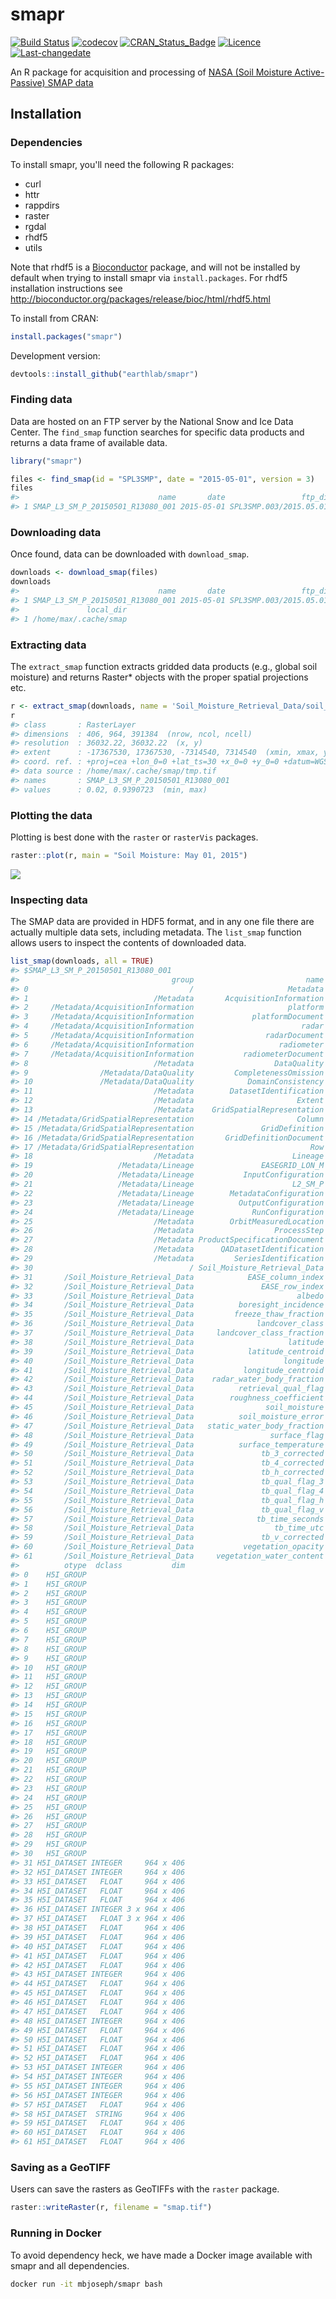 smapr
================

[![Build Status](https://travis-ci.org/earthlab/smapr.svg?branch=master)](https://travis-ci.org/earthlab/smapr) [![codecov](https://codecov.io/gh/earthlab/smapr/branch/master/graph/badge.svg)](https://codecov.io/gh/earthlab/smapr) [![CRAN\_Status\_Badge](http://www.r-pkg.org/badges/version/smapr)](https://cran.r-project.org/package=smapr) [![Licence](https://img.shields.io/badge/licence-GPL--2-blue.svg)](https://www.gnu.org/licenses/old-licenses/gpl-2.0.html) [![Last-changedate](https://img.shields.io/badge/last%20change-2016--12--09-brightgreen.svg)](/commits/master)

An R package for acquisition and processing of [NASA (Soil Moisture Active-Passive) SMAP data](http://smap.jpl.nasa.gov/)

Installation
------------

### Dependencies

To install smapr, you'll need the following R packages:

-   curl
-   httr
-   rappdirs
-   raster
-   rgdal
-   rhdf5
-   utils

Note that rhdf5 is a [Bioconductor](http://bioconductor.org/) package, and will not be installed by default when trying to install smapr via `install.packages`. For rhdf5 installation instructions see <http://bioconductor.org/packages/release/bioc/html/rhdf5.html>

To install from CRAN:

``` r
install.packages("smapr")
```

Development version:

``` r
devtools::install_github("earthlab/smapr")
```

### Finding data

Data are hosted on an FTP server by the National Snow and Ice Data Center. The `find_smap` function searches for specific data products and returns a data frame of available data.

``` r
library("smapr")

files <- find_smap(id = "SPL3SMP", date = "2015-05-01", version = 3)
files
#>                               name       date                 ftp_dir
#> 1 SMAP_L3_SM_P_20150501_R13080_001 2015-05-01 SPL3SMP.003/2015.05.01/
```

### Downloading data

Once found, data can be downloaded with `download_smap`.

``` r
downloads <- download_smap(files)
downloads
#>                               name       date                 ftp_dir
#> 1 SMAP_L3_SM_P_20150501_R13080_001 2015-05-01 SPL3SMP.003/2015.05.01/
#>               local_dir
#> 1 /home/max/.cache/smap
```

### Extracting data

The `extract_smap` function extracts gridded data products (e.g., global soil moisture) and returns Raster\* objects with the proper spatial projections etc.

``` r
r <- extract_smap(downloads, name = 'Soil_Moisture_Retrieval_Data/soil_moisture')
r
#> class       : RasterLayer 
#> dimensions  : 406, 964, 391384  (nrow, ncol, ncell)
#> resolution  : 36032.22, 36032.22  (x, y)
#> extent      : -17367530, 17367530, -7314540, 7314540  (xmin, xmax, ymin, ymax)
#> coord. ref. : +proj=cea +lon_0=0 +lat_ts=30 +x_0=0 +y_0=0 +datum=WGS84 +units=m +no_defs +ellps=WGS84 +towgs84=0,0,0 
#> data source : /home/max/.cache/smap/tmp.tif 
#> names       : SMAP_L3_SM_P_20150501_R13080_001 
#> values      : 0.02, 0.9390723  (min, max)
```

### Plotting the data

Plotting is best done with the `raster` or `rasterVis` packages.

``` r
raster::plot(r, main = "Soil Moisture: May 01, 2015")
```

![](inst/img/unnamed-chunk-7-1.png)

### Inspecting data

The SMAP data are provided in HDF5 format, and in any one file there are actually multiple data sets, including metadata. The `list_smap` function allows users to inspect the contents of downloaded data.

``` r
list_smap(downloads, all = TRUE)
#> $SMAP_L3_SM_P_20150501_R13080_001
#>                                  group                         name
#> 0                                    /                     Metadata
#> 1                            /Metadata       AcquisitionInformation
#> 2     /Metadata/AcquisitionInformation                     platform
#> 3     /Metadata/AcquisitionInformation             platformDocument
#> 4     /Metadata/AcquisitionInformation                        radar
#> 5     /Metadata/AcquisitionInformation                radarDocument
#> 6     /Metadata/AcquisitionInformation                   radiometer
#> 7     /Metadata/AcquisitionInformation           radiometerDocument
#> 8                            /Metadata                  DataQuality
#> 9                /Metadata/DataQuality         CompletenessOmission
#> 10               /Metadata/DataQuality            DomainConsistency
#> 11                           /Metadata        DatasetIdentification
#> 12                           /Metadata                       Extent
#> 13                           /Metadata    GridSpatialRepresentation
#> 14 /Metadata/GridSpatialRepresentation                       Column
#> 15 /Metadata/GridSpatialRepresentation               GridDefinition
#> 16 /Metadata/GridSpatialRepresentation       GridDefinitionDocument
#> 17 /Metadata/GridSpatialRepresentation                          Row
#> 18                           /Metadata                      Lineage
#> 19                   /Metadata/Lineage               EASEGRID_LON_M
#> 20                   /Metadata/Lineage           InputConfiguration
#> 21                   /Metadata/Lineage                      L2_SM_P
#> 22                   /Metadata/Lineage        MetadataConfiguration
#> 23                   /Metadata/Lineage          OutputConfiguration
#> 24                   /Metadata/Lineage             RunConfiguration
#> 25                           /Metadata        OrbitMeasuredLocation
#> 26                           /Metadata                  ProcessStep
#> 27                           /Metadata ProductSpecificationDocument
#> 28                           /Metadata      QADatasetIdentification
#> 29                           /Metadata         SeriesIdentification
#> 30                                   / Soil_Moisture_Retrieval_Data
#> 31       /Soil_Moisture_Retrieval_Data            EASE_column_index
#> 32       /Soil_Moisture_Retrieval_Data               EASE_row_index
#> 33       /Soil_Moisture_Retrieval_Data                       albedo
#> 34       /Soil_Moisture_Retrieval_Data          boresight_incidence
#> 35       /Soil_Moisture_Retrieval_Data         freeze_thaw_fraction
#> 36       /Soil_Moisture_Retrieval_Data              landcover_class
#> 37       /Soil_Moisture_Retrieval_Data     landcover_class_fraction
#> 38       /Soil_Moisture_Retrieval_Data                     latitude
#> 39       /Soil_Moisture_Retrieval_Data            latitude_centroid
#> 40       /Soil_Moisture_Retrieval_Data                    longitude
#> 41       /Soil_Moisture_Retrieval_Data           longitude_centroid
#> 42       /Soil_Moisture_Retrieval_Data    radar_water_body_fraction
#> 43       /Soil_Moisture_Retrieval_Data          retrieval_qual_flag
#> 44       /Soil_Moisture_Retrieval_Data        roughness_coefficient
#> 45       /Soil_Moisture_Retrieval_Data                soil_moisture
#> 46       /Soil_Moisture_Retrieval_Data          soil_moisture_error
#> 47       /Soil_Moisture_Retrieval_Data   static_water_body_fraction
#> 48       /Soil_Moisture_Retrieval_Data                 surface_flag
#> 49       /Soil_Moisture_Retrieval_Data          surface_temperature
#> 50       /Soil_Moisture_Retrieval_Data               tb_3_corrected
#> 51       /Soil_Moisture_Retrieval_Data               tb_4_corrected
#> 52       /Soil_Moisture_Retrieval_Data               tb_h_corrected
#> 53       /Soil_Moisture_Retrieval_Data               tb_qual_flag_3
#> 54       /Soil_Moisture_Retrieval_Data               tb_qual_flag_4
#> 55       /Soil_Moisture_Retrieval_Data               tb_qual_flag_h
#> 56       /Soil_Moisture_Retrieval_Data               tb_qual_flag_v
#> 57       /Soil_Moisture_Retrieval_Data              tb_time_seconds
#> 58       /Soil_Moisture_Retrieval_Data                  tb_time_utc
#> 59       /Soil_Moisture_Retrieval_Data               tb_v_corrected
#> 60       /Soil_Moisture_Retrieval_Data           vegetation_opacity
#> 61       /Soil_Moisture_Retrieval_Data     vegetation_water_content
#>          otype  dclass           dim
#> 0    H5I_GROUP                      
#> 1    H5I_GROUP                      
#> 2    H5I_GROUP                      
#> 3    H5I_GROUP                      
#> 4    H5I_GROUP                      
#> 5    H5I_GROUP                      
#> 6    H5I_GROUP                      
#> 7    H5I_GROUP                      
#> 8    H5I_GROUP                      
#> 9    H5I_GROUP                      
#> 10   H5I_GROUP                      
#> 11   H5I_GROUP                      
#> 12   H5I_GROUP                      
#> 13   H5I_GROUP                      
#> 14   H5I_GROUP                      
#> 15   H5I_GROUP                      
#> 16   H5I_GROUP                      
#> 17   H5I_GROUP                      
#> 18   H5I_GROUP                      
#> 19   H5I_GROUP                      
#> 20   H5I_GROUP                      
#> 21   H5I_GROUP                      
#> 22   H5I_GROUP                      
#> 23   H5I_GROUP                      
#> 24   H5I_GROUP                      
#> 25   H5I_GROUP                      
#> 26   H5I_GROUP                      
#> 27   H5I_GROUP                      
#> 28   H5I_GROUP                      
#> 29   H5I_GROUP                      
#> 30   H5I_GROUP                      
#> 31 H5I_DATASET INTEGER     964 x 406
#> 32 H5I_DATASET INTEGER     964 x 406
#> 33 H5I_DATASET   FLOAT     964 x 406
#> 34 H5I_DATASET   FLOAT     964 x 406
#> 35 H5I_DATASET   FLOAT     964 x 406
#> 36 H5I_DATASET INTEGER 3 x 964 x 406
#> 37 H5I_DATASET   FLOAT 3 x 964 x 406
#> 38 H5I_DATASET   FLOAT     964 x 406
#> 39 H5I_DATASET   FLOAT     964 x 406
#> 40 H5I_DATASET   FLOAT     964 x 406
#> 41 H5I_DATASET   FLOAT     964 x 406
#> 42 H5I_DATASET   FLOAT     964 x 406
#> 43 H5I_DATASET INTEGER     964 x 406
#> 44 H5I_DATASET   FLOAT     964 x 406
#> 45 H5I_DATASET   FLOAT     964 x 406
#> 46 H5I_DATASET   FLOAT     964 x 406
#> 47 H5I_DATASET   FLOAT     964 x 406
#> 48 H5I_DATASET INTEGER     964 x 406
#> 49 H5I_DATASET   FLOAT     964 x 406
#> 50 H5I_DATASET   FLOAT     964 x 406
#> 51 H5I_DATASET   FLOAT     964 x 406
#> 52 H5I_DATASET   FLOAT     964 x 406
#> 53 H5I_DATASET INTEGER     964 x 406
#> 54 H5I_DATASET INTEGER     964 x 406
#> 55 H5I_DATASET INTEGER     964 x 406
#> 56 H5I_DATASET INTEGER     964 x 406
#> 57 H5I_DATASET   FLOAT     964 x 406
#> 58 H5I_DATASET  STRING     964 x 406
#> 59 H5I_DATASET   FLOAT     964 x 406
#> 60 H5I_DATASET   FLOAT     964 x 406
#> 61 H5I_DATASET   FLOAT     964 x 406
```

### Saving as a GeoTIFF

Users can save the rasters as GeoTIFFs with the `raster` package.

``` r
raster::writeRaster(r, filename = "smap.tif")
```

### Running in Docker

To avoid dependency heck, we have made a Docker image available with smapr and all dependencies.

``` bash
docker run -it mbjoseph/smapr bash
```
